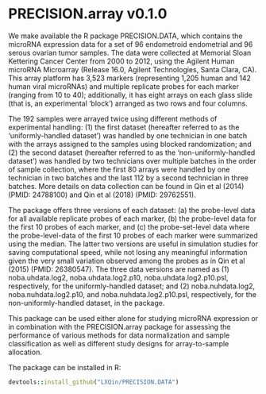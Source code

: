 
# PRECISION.array v0.1.0

We make available the R package PRECISION.DATA, which contains the microRNA expression data for a set of 96 endometroid endometrial and 96 serous ovarian tumor samples. The data were collected at Memorial Sloan Kettering Cancer Center from 2000 to 2012, using the Agilent Human microRNA Microarray (Release 16.0, Agilent Technologies, Santa Clara, CA). This array platform has 3,523 markers (representing 1,205 human and 142 human viral microRNAs) and multiple replicate probes for each marker (ranging from 10 to 40); additionally, it has eight arrays on each glass slide (that is, an experimental ‘block’) arranged as two rows and four columns. 

The 192 samples were arrayed twice using different methods of experimental handling: (1) the first dataset (hereafter referred to as the ‘uniformly-handled dataset’) was handled by one technician in one batch with the arrays assigned to the samples using blocked randomization; and (2) the second dataset (hereafter referred to as the ‘non-uniformly-handled dataset’) was handled by two technicians over multiple batches in the order of sample collection, where the first 80 arrays were handled by one technician in two batches and the last 112 by a second technician in three batches. More details on data collection can be found in Qin et al (2014) (PMID: 24788100) and Qin et al (2018) (PMID: 29762551).

The package offers three versions of each dataset: (a) the probe-level data for all available replicate probes of each marker, (b) the probe-level data for the first 10 probes of each marker, and (c) the probe-set-level data where the probe-level-data of the first 10 probes of each marker were summarized using the median. The latter two versions are useful in simulation studies for saving computational speed, while not losing any meaningful information given the very small variation observed among the probes as in Qin et al (2015) (PMID: 26380547).  The three data versions are named as (1) noba.uhdata.log2, noba.uhdata.log2.p10, noba.uhdata.log2.p10.psl, respectively, for the uniformly-handled dataset; and (2) noba.nuhdata.log2, noba.nuhdata.log2.p10, and noba.nuhdata.log2.p10.psl, respectively, for the non-uniformly-handled dataset, in the package.

This package can be used either alone for studying microRNA expression or in combination with the PRECISION.array package for assessing the performance of various methods for data normalization and sample classification as well as different study designs for array-to-sample allocation. 

The package can be installed in R:

```ruby
devtools::install_github("LXQin/PRECISION.DATA") 
```
